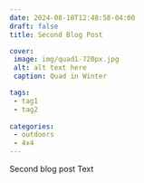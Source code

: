 ```yaml
---
date: 2024-08-18T12:48:58-04:00
draft: false	
title: Second Blog Post

cover:
 image: img/quad1-720px.jpg
 alt: alt text here
 caption: Quad in Winter

tags:
 - tag1
 - tag2
 
categories:
 - outdoors
 - 4x4
---
```


Second blog post Text



